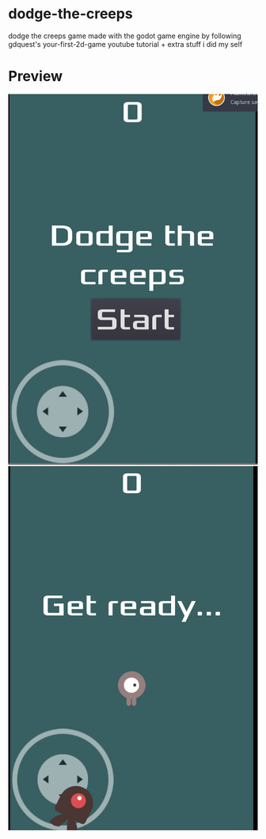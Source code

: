 # dodge-the-creeps
dodge the creeps game made with the godot game engine by following gdquest's your-first-2d-game youtube tutorial + extra stuff i did my self
# Preview
![alt text](https://github.com/giorgosathanasopoulos/dodge-the-creeps/blob/master/bin/gitpreview.png?raw=true)
![alt text](https://github.com/giorgosathanasopoulos/dodge-the-creeps/blob/master/bin/gitpreview1.png?raw=true)
